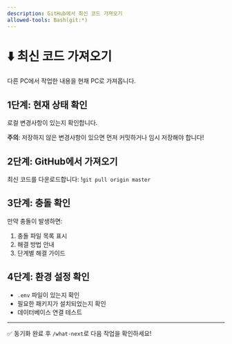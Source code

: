 ```yaml
---
description: GitHub에서 최신 코드 가져오기
allowed-tools: Bash(git:*)
---
```


# ⬇️ 최신 코드 가져오기

다른 PC에서 작업한 내용을 현재 PC로 가져옵니다.

## 1단계: 현재 상태 확인

로컬 변경사항이 있는지 확인합니다.

**주의**: 저장하지 않은 변경사항이 있으면 먼저 커밋하거나 임시 저장해야 합니다!

## 2단계: GitHub에서 가져오기

최신 코드를 다운로드합니다:
!`git pull origin master`

## 3단계: 충돌 확인

만약 충돌이 발생하면:
1. 충돌 파일 목록 표시
2. 해결 방법 안내
3. 단계별 해결 가이드

## 4단계: 환경 설정 확인

- `.env` 파일이 있는지 확인
- 필요한 패키지가 설치되었는지 확인
- 데이터베이스 연결 테스트

---

✅ 동기화 완료 후 `/what-next`로 다음 작업을 확인하세요!
